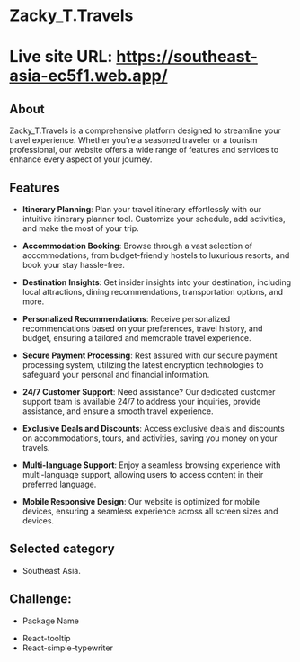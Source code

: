 # Zacky_T.Travels

# Live site URL: https://southeast-asia-ec5f1.web.app/

## About

Zacky_T.Travels is a comprehensive platform designed to streamline your travel experience. Whether you're a seasoned traveler or a tourism professional, our website offers a wide range of features and services to enhance every aspect of your journey.

## Features

- **Itinerary Planning**: Plan your travel itinerary effortlessly with our intuitive itinerary planner tool. Customize your schedule, add activities, and make the most of your trip.

- **Accommodation Booking**: Browse through a vast selection of accommodations, from budget-friendly hostels to luxurious resorts, and book your stay hassle-free.

- **Destination Insights**: Get insider insights into your destination, including local attractions, dining recommendations, transportation options, and more.

- **Personalized Recommendations**: Receive personalized recommendations based on your preferences, travel history, and budget, ensuring a tailored and memorable travel experience.

- **Secure Payment Processing**: Rest assured with our secure payment processing system, utilizing the latest encryption technologies to safeguard your personal and financial information.

- **24/7 Customer Support**: Need assistance? Our dedicated customer support team is available 24/7 to address your inquiries, provide assistance, and ensure a smooth travel experience.

- **Exclusive Deals and Discounts**: Access exclusive deals and discounts on accommodations, tours, and activities, saving you money on your travels.

- **Multi-language Support**: Enjoy a seamless browsing experience with multi-language support, allowing users to access content in their preferred language.

- **Mobile Responsive Design**: Our website is optimized for mobile devices, ensuring a seamless experience across all screen sizes and devices.

## Selected category

- Southeast Asia.

## Challenge:

- Package Name

* React-tooltip
* React-simple-typewriter
